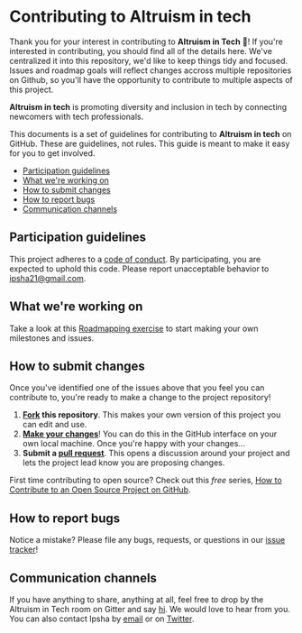 # Contributing to Altruism in tech

Thank you for your interest in contributing to **Altruism in Tech** :tada:! 
If you're interested in contributing, you should find all of the details here. We've centralized it into this repository, we'd like to keep things tidy and focused. Issues and roadmap goals will reflect changes accross multiple repositories on Github, so you'll have the opportunity to contribute to multiple aspects of this project.

**Altruism in tech** is promoting diversity and inclusion in tech by connecting newcomers with tech professionals.

This documents is a set of guidelines for contributing to **Altruism in tech** on GitHub. These are guidelines, not rules. This guide is meant to make it easy for you to get involved.

* [Participation guidelines](#participation-guidelines)
* [What we're working on](#what-were-working-on)
* [How to submit changes](#how-to-submit-changes)
* [How to report bugs](#how-to-report-bugs)
* [Communication channels](#communication-channels)

## Participation guidelines

This project adheres to a [code of conduct](CODE_OF_CONDUCT.md). By participating, you are expected to uphold this code. Please report unacceptable behavior to ipsha21@gmail.com.

## What we're working on

Take a look at this [Roadmapping exercise](https://github.com/ipsha21/altruism-in-tech/issues) to start making your own milestones and issues. 

## How to submit changes

Once you've identified one of the issues above that you feel you can contribute to, you're ready to make a change to the project repository!
 
 1. **[Fork](https://help.github.com/articles/fork-a-repo/) this repository**. This makes your own version of this project you can edit and use.
 2. **[Make your changes](https://guides.github.com/activities/forking/#making-changes)**! You can do this in the GitHub interface on your own local machine. Once you're happy with your changes...
 3. **Submit a [pull request](https://help.github.com/articles/proposing-changes-to-a-project-with-pull-requests/)**. This opens a discussion around your project and lets the project lead know you are proposing changes.

 First time contributing to open source? Check out this *free* series, [How to Contribute to an Open Source Project on GitHub](https://egghead.io/series/how-to-contribute-to-an-open-source-project-on-github).

## How to report bugs

Notice a mistake? Please file any bugs, requests, or questions in our [issue tracker](https://github.com/ipsha21/altruism-in-tech/issues)!

## Communication channels

If you have anything to share, anything at all, feel free to drop by the Altruism in Tech room on Gitter and say [hi](https://gitter.im/AltruismInTech/Lobby). We would love to hear from you. You can also contact Ipsha by [email](ipsha21@gmail.com) or on [Twitter](https://twitter.com/ipsha21).

